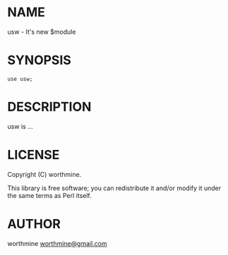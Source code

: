 # NAME

usw - It's new $module

# SYNOPSIS

    use usw;

# DESCRIPTION

usw is ...

# LICENSE

Copyright (C) worthmine.

This library is free software; you can redistribute it and/or modify
it under the same terms as Perl itself.

# AUTHOR

worthmine <worthmine@gmail.com>
